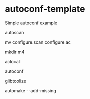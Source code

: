 # autoconf-template
Simple autoconf example

autoscan

mv configure.scan configure.ac

mkdir m4

aclocal

autoconf

glibtoolize

automake --add-missing

